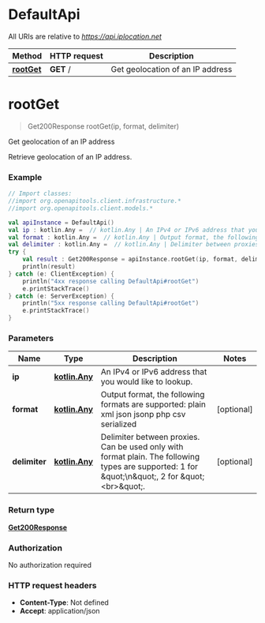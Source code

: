 # DefaultApi

All URIs are relative to *https://api.iplocation.net*

Method | HTTP request | Description
------------- | ------------- | -------------
[**rootGet**](DefaultApi.md#rootGet) | **GET** / | Get geolocation of an IP address


<a name="rootGet"></a>
# **rootGet**
> Get200Response rootGet(ip, format, delimiter)

Get geolocation of an IP address

Retrieve geolocation of an IP address. 

### Example
```kotlin
// Import classes:
//import org.openapitools.client.infrastructure.*
//import org.openapitools.client.models.*

val apiInstance = DefaultApi()
val ip : kotlin.Any =  // kotlin.Any | An IPv4 or IPv6 address that you would like to lookup.
val format : kotlin.Any =  // kotlin.Any | Output format, the following formats are supported: plain xml json jsonp php csv serialized
val delimiter : kotlin.Any =  // kotlin.Any | Delimiter between proxies. Can be used only with format plain. The following types are supported: 1 for \"\\n\", 2 for \"<br>\".
try {
    val result : Get200Response = apiInstance.rootGet(ip, format, delimiter)
    println(result)
} catch (e: ClientException) {
    println("4xx response calling DefaultApi#rootGet")
    e.printStackTrace()
} catch (e: ServerException) {
    println("5xx response calling DefaultApi#rootGet")
    e.printStackTrace()
}
```

### Parameters

Name | Type | Description  | Notes
------------- | ------------- | ------------- | -------------
 **ip** | [**kotlin.Any**](.md)| An IPv4 or IPv6 address that you would like to lookup. |
 **format** | [**kotlin.Any**](.md)| Output format, the following formats are supported: plain xml json jsonp php csv serialized | [optional]
 **delimiter** | [**kotlin.Any**](.md)| Delimiter between proxies. Can be used only with format plain. The following types are supported: 1 for \&quot;\\n\&quot;, 2 for \&quot;&lt;br&gt;\&quot;. | [optional]

### Return type

[**Get200Response**](Get200Response.md)

### Authorization

No authorization required

### HTTP request headers

 - **Content-Type**: Not defined
 - **Accept**: application/json


